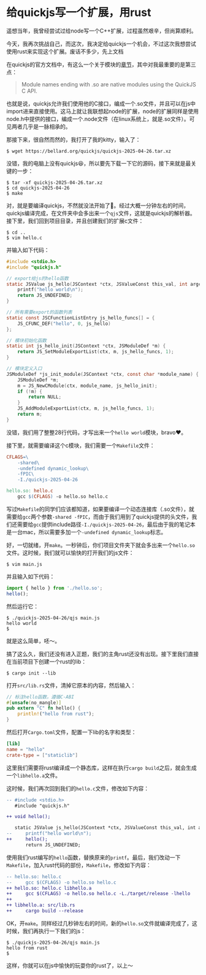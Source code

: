 # 给quickjs写一个扩展，用rust

遥想当年，我曾经尝试过给node写一个C++扩展，过程虽然艰辛，但尚算顺利。

今天，我再次挑战自己，而这次，我决定给quickjs一个机会，不过这次我想尝试使用rust来实现这个扩展。废话不多少，先上文档

在quickjs的官方文档中，有这么一个关于模块的[章节](https://bellard.org/quickjs/quickjs.html#Modules)，其中对我最重要的是第三点：

> Module names ending with .so are native modules using the QuickJS C API.

也就是说，quickjs允许我们使用他的C接口，编成一个.so文件，并且可以在js中import进来直接使用。这马上就让我联想起node的扩展，node的扩展同样是使用node.h中提供的接口，编成一个.node文件（在linux系统上，就是.so文件）。可见两者几乎是一脉相承的。

那接下来，很自然而然的，我打开了我的kitty，输入了：
```shell
$ wget https://bellard.org/quickjs/quickjs-2025-04-26.tar.xz
```

没错，我的电脑上没有quickjs😆，所以要先下载一下它的源码，接下来就是最关键的一步：
```shell
$ tar -xf quickjs-2025-04-26.tar.xz 
$ cd quickjs-2025-04-26
$ make
```

对，就是要编译quickjs，不然就没法开始了🐶。经过大概一分钟左右的时间，quickjs编译完成，在文件夹中会多出来一个`qjs`文件，这就是quickjs的解析器。接下里，我们回到项目目录，并且创建我们的扩展c文件：

```shell
$ cd ..
$ vim hello.c
```

并输入如下代码：
```c
#include <stdio.h>
#include "quickjs.h"

// export给js的hello函数
static JSValue js_hello(JSContext *ctx, JSValueConst this_val, int argc, JSValueConst *argv) {
    printf("hello world\n");
    return JS_UNDEFINED;
}

// 所有需要export的函数列表
static const JSCFunctionListEntry js_hello_funcs[] = {
    JS_CFUNC_DEF("hello", 0, js_hello)
};

// 模块初始化函数
static int js_hello_init(JSContext *ctx, JSModuleDef *m) {
    return JS_SetModuleExportList(ctx, m, js_hello_funcs, 1);
}

// 模块定义入口
JSModuleDef *js_init_module(JSContext *ctx, const char *module_name) {
    JSModuleDef *m;
    m = JS_NewCModule(ctx, module_name, js_hello_init);
    if (!m) {
        return NULL;
    }
    JS_AddModuleExportList(ctx, m, js_hello_funcs, 1);
    return m;
}
```

没错，我们用了整整28行代码，才写出来一个`hello world`模块，bravo❤️。

接下里，就需要编译这个c模块，我们需要一个`Makefile`文件：

```makefile
CFLAGS=\
	-shared\
	-undefined dynamic_lookup\
	-fPIC\
	-I./quickjs-2025-04-26

hello.so: hello.c
	gcc $(CFLAGS) -o hello.so hello.c
```

写过`Makefile`的同学们应该都知道，如果要编译一个动态连接库（.so文件），就需要给`gcc`两个参数`-shared -fPIC`，而由于我们用到了quickjs提供的头文件，我们还需要给`gcc`提供include路径`-I./quickjs-2025-04-26`，最后由于我的笔记本是一台mac，所以需要多加一个`-undefined dynamic_lookup`标志。

好，一切就绪，开`make`。一秒钟后，你们项目文件夹下就会多出来一个`hello.so`文件。这时候，我们就可以愉快的打开我们的js文件：

```shell
$ vim main.js
```

并且输入如下代码：
```javascript
import { hello } from './hello.so';
hello();
```

然后运行它：
```shell
$ ./quickjs-2025-04-26/qjs main.js
hello world
$
```

就是这么简单，呸～。

搞了这么久，我们还没有进入正题，我们的主角rust还没有出现。接下里我们直接在当前项目下创建一个rust的lib：
```shell
$ cargo init --lib
```

打开`src/lib.rs`文件，清掉它原本的内容，然后输入：
```rust
// 标注hello函数，遵循C-ABI
#[unsafe(no_mangle)]
pub extern "C" fn hello() {
    println!("hello from rust");
}
```

然后打开`Cargo.toml`文件，配置一下lib的名字和类型：
```toml
[lib]
name = "hello"
crate-type = ["staticlib"]
```

这里我们需要将rust编译成一个静态库，这样在执行`cargo build`之后，就会生成一个`libhello.a`文件。

这时候，我们再次回到我们的`hello.c`文件，修改如下内容：
```diff
-- #include <stdio.h>
   #include "quickjs.h"

++ void hello();

   static JSValue js_hello(JSContext *ctx, JSValueConst this_val, int argc, JSValueConst *argv) {
--     printf("hello world\n");
++     hello();
       return JS_UNDEFINED;
```

使用我们rust编写的`hello`函数，替换原来的`printf`。最后，我们改动一下`Makefile`，加入rust代码的部份，`Makefile`，修改如下内容：
```diff
-- hello.so: hello.c
--     gcc $(CFLAGS) -o hello.so hello.c 
++ hello.so: hello.c libhello.a
++     gcc $(CFLAGS) -o hello.so hello.c -L./target/release -lhello
++
++ libhello.a: src/lib.rs
++     cargo build --release
```

OK，开`make`。同样经过几秒钟左右的时间，新的`hello.so`文件就编译完成了，这时候，我们再执行一下我们的js：

```shell
$ ./quickjs-2025-04-26/qjs main.js
hello from rust
$
```

这样，你就可以在js中愉快的玩耍你的rust了，以上～